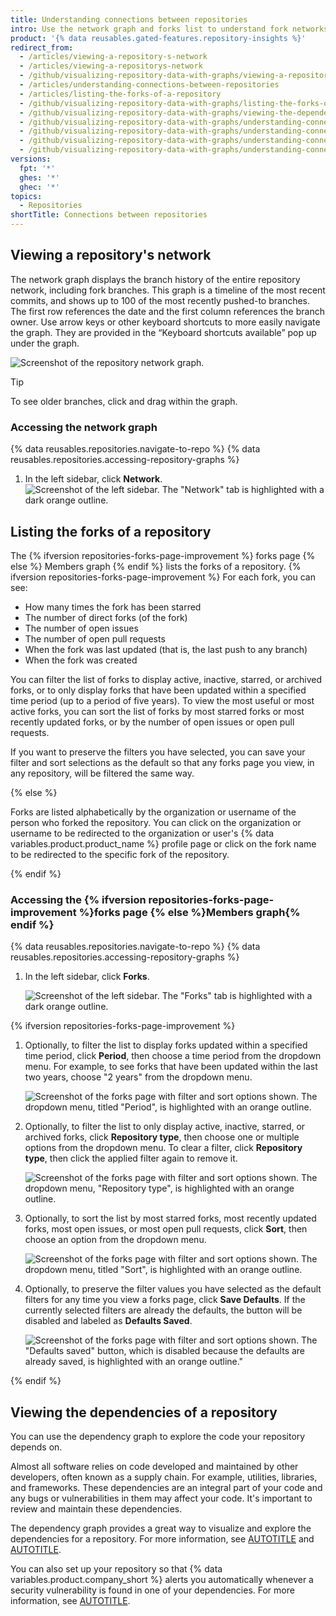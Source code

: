 ```yaml
---
title: Understanding connections between repositories
intro: Use the network graph and forks list to understand fork networks.
product: '{% data reusables.gated-features.repository-insights %}'
redirect_from:
  - /articles/viewing-a-repository-s-network
  - /articles/viewing-a-repositorys-network
  - /github/visualizing-repository-data-with-graphs/viewing-a-repositorys-network
  - /articles/understanding-connections-between-repositories
  - /articles/listing-the-forks-of-a-repository
  - /github/visualizing-repository-data-with-graphs/listing-the-forks-of-a-repository
  - /github/visualizing-repository-data-with-graphs/viewing-the-dependencies-of-a-repository
  - /github/visualizing-repository-data-with-graphs/understanding-connections-between-repositories
  - /github/visualizing-repository-data-with-graphs/understanding-connections-between-repositories/viewing-a-repositorys-network
  - /github/visualizing-repository-data-with-graphs/understanding-connections-between-repositories/listing-the-forks-of-a-repository
  - /github/visualizing-repository-data-with-graphs/understanding-connections-between-repositories/viewing-the-dependencies-of-a-repository
versions:
  fpt: '*'
  ghes: '*'
  ghec: '*'
topics:
  - Repositories
shortTitle: Connections between repositories
---
```


## Viewing a repository's network

The network graph displays the branch history of the entire repository network, including fork branches. This graph is a timeline of the most recent commits, and shows up to 100 of the most recently pushed-to branches. The first row references the date and the first column references the branch owner. Use arrow keys or other keyboard shortcuts to more easily navigate the graph. They are provided in the “Keyboard shortcuts available” pop up under the graph.

![Screenshot of the repository network graph.](/assets/images/help/graphs/repo-network-graph.png)

> [!TIP]
> To see older branches, click and drag within the graph.

### Accessing the network graph

{% data reusables.repositories.navigate-to-repo %}
{% data reusables.repositories.accessing-repository-graphs %}
1. In the left sidebar, click **Network**.
![Screenshot of the left sidebar. The "Network" tab is highlighted with a dark orange outline.](/assets/images/help/graphs/network-tab.png)

## Listing the forks of a repository

The {% ifversion repositories-forks-page-improvement %} forks page {% else %} Members graph {% endif %} lists the forks of a repository. {% ifversion repositories-forks-page-improvement %} For each fork, you can see:

* How many times the fork has been starred
* The number of direct forks (of the fork)
* The number of open issues
* The number of open pull requests
* When the fork was last updated (that is, the last push to any branch)
* When the fork was created

You can filter the list of forks to display active, inactive, starred, or archived forks, or to only display forks that have been updated within a specified time period (up to a period of five years). To view the most useful or most active forks, you can sort the list of forks by most starred forks or most recently updated forks, or by the number of open issues or open pull requests.

If you want to preserve the filters you have selected, you can save your filter and sort selections as the default so that any forks page you view, in any repository, will be filtered the same way.

{% else %}

Forks are listed alphabetically by the organization or username of the person who forked the repository. You can click on the organization or username to be redirected to the organization or user's {% data variables.product.product_name %} profile page or click on the fork name to be redirected to the specific fork of the repository.

{% endif %}

### Accessing the {% ifversion repositories-forks-page-improvement %}forks page {% else %}Members graph{% endif %}

{% data reusables.repositories.navigate-to-repo %}
{% data reusables.repositories.accessing-repository-graphs %}
1. In the left sidebar, click **Forks**.

   ![Screenshot of the left sidebar. The "Forks" tab is highlighted with a dark orange outline.](/assets/images/help/graphs/graphs-sidebar-forks-tab.png)

{% ifversion repositories-forks-page-improvement %}
1. Optionally, to filter the list to display forks updated within a specified time period, click **Period**, then choose a time period from the dropdown menu. For example, to see forks that have been updated within the last two years, choose "2 years" from the dropdown menu.

   ![Screenshot of the forks page with filter and sort options shown. The dropdown menu, titled "Period", is highlighted with an orange outline.](/assets/images/help/graphs/repository-forks-page-period-dropdown.png)

1. Optionally, to filter the list to only display active, inactive, starred, or archived forks, click **Repository type**, then choose one or multiple options from the dropdown menu. To clear a filter, click **Repository type**, then click the applied filter again to remove it.

   ![Screenshot of the forks page with filter and sort options shown. The dropdown menu, "Repository type", is highlighted with an orange outline.](/assets/images/help/graphs/repository-forks-page-repository-type-dropdown.png)

1. Optionally, to sort the list by most starred forks, most recently updated forks, most open issues, or most open pull requests, click **Sort**, then choose an option from the dropdown menu.

   ![Screenshot of the forks page with filter and sort options shown. The dropdown menu, titled "Sort", is highlighted with an orange outline.](/assets/images/help/graphs/repository-forks-page-sort-dropdown.png)

1. Optionally, to preserve the filter values you have selected as the default filters for any time you view a forks page, click **Save Defaults**. If the currently selected filters are already the defaults, the button will be disabled and labeled as **Defaults Saved**.

   ![Screenshot of the forks page with filter and sort options shown. The "Defaults saved" button, which is disabled because the defaults are already saved, is highlighted with an orange outline."](/assets/images/help/graphs/repository-forks-page-save-defaults-button.png)

{% endif %}

## Viewing the dependencies of a repository

You can use the dependency graph to explore the code your repository depends on.

Almost all software relies on code developed and maintained by other developers, often known as a supply chain. For example, utilities, libraries, and frameworks. These dependencies are an integral part of your code and any bugs or vulnerabilities in them may affect your code. It's important to review and maintain these dependencies.

The dependency graph provides a great way to visualize and explore the dependencies for a repository. For more information, see [AUTOTITLE](/code-security/supply-chain-security/understanding-your-software-supply-chain/about-the-dependency-graph) and [AUTOTITLE](/code-security/supply-chain-security/understanding-your-software-supply-chain/exploring-the-dependencies-of-a-repository).

You can also set up your repository so that {% data variables.product.company_short %} alerts you automatically whenever a security vulnerability is found in one of your dependencies. For more information, see [AUTOTITLE](/code-security/dependabot/dependabot-alerts/about-dependabot-alerts).
